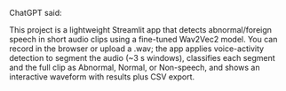 ChatGPT said:

This project is a lightweight Streamlit app that detects abnormal/foreign speech in short audio clips using a fine-tuned Wav2Vec2 model. You can record in the browser or upload a .wav; the app applies voice-activity detection to segment the audio (~3 s windows), classifies each segment and the full clip as Abnormal, Normal, or Non-speech, and shows an interactive waveform with results plus CSV export.
